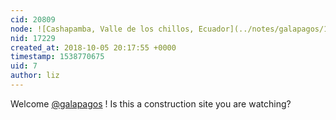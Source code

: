 ```yaml
---
cid: 20809
node: ![Cashapamba, Valle de los chillos, Ecuador](../notes/galapagos/10-05-2018/cashapamba-valle-de-los-chillos-ecuador)
nid: 17229
created_at: 2018-10-05 20:17:55 +0000
timestamp: 1538770675
uid: 7
author: liz
---
```


Welcome [@galapagos](/profile/galapagos) ! Is this a construction site you are watching?